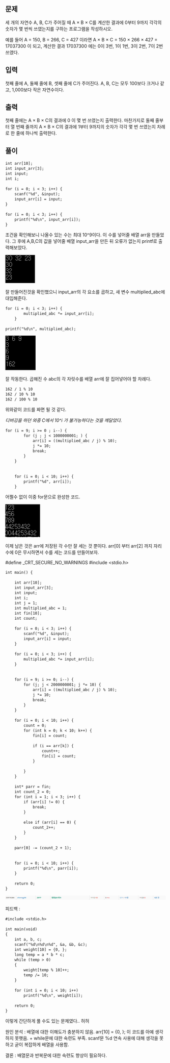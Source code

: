 ## 문제

세 개의 자연수 A, B, C가 주어질 때 A × B × C를 계산한 결과에 0부터 9까지 각각의 숫자가 몇 번씩 쓰였는지를 구하는 프로그램을 작성하시오.

예를 들어 A = 150, B = 266, C = 427 이라면 A × B × C = 150 × 266 × 427 = 17037300 이 되고, 계산한 결과 17037300 에는 0이 3번, 1이 1번, 3이 2번, 7이 2번 쓰였다.

## 입력

첫째 줄에 A, 둘째 줄에 B, 셋째 줄에 C가 주어진다. A, B, C는 모두 100보다 크거나 같고, 1,000보다 작은 자연수이다.

## 출력

첫째 줄에는 A × B × C의 결과에 0 이 몇 번 쓰였는지 출력한다. 마찬가지로 둘째 줄부터 열 번째 줄까지 A × B × C의 결과에 1부터 9까지의 숫자가 각각 몇 번 쓰였는지 차례로 한 줄에 하나씩 출력한다.

## 풀이

    int arr[10];
    int input_arr[3];
    int input;
    int i;

    for (i = 0; i < 3; i++) {
        scanf("%d", &input);
        input_arr[i] = input;
    }

    for (i = 0; i < 3; i++) {
        printf("%d\n", input_arr[i]);
    }

조건을 확인해보니 나올수 있는 수는 최대 10^9이다. 이 수를 넣어줄 배열 arr을 만들었다.
그 후에 A,B,C의 값을 넣어줄 배열 input_arr을 만든 뒤 오류가 없는지 printf로 출력해보았다.

![](/img/num_count_0.PNG)

잘 만들어진것을 확인했으니 input_arr의 각 요소를 곱하고, 새 변수 multiplied_abc에 대입해준다.

    for (i = 0; i < 3; i++) {
            multiplied_abc *= input_arr[i];
        }

    printf("%d\n", multiplied_abc);

![](/img/num_count_1.PNG)

잘 작동한다.
곱해진 수 abc의 각 자릿수를 배열 arr에 잘 집어넣어야 할 차례다.

    162 / 1 % 10
    162 / 10 % 10
    162 / 100 % 10

위와같이 코드를 짜면 될 것 같다.

_디버깅을 하던 와중 C에서 10^i 가 불가능하다는 것을 깨달았다._

    for (i = 9; i >= 0 ; i--) {
            for (j ; j < 1000000001; ) {
                arr[i] = ((multiplied_abc / j) % 10);
                j *= 10;
                break;
            }
        }


        for (i = 0; i < 10; i++) {
            printf("%d", arr[i]);
        }

어쩔수 없이 이중 for문으로 완성한 코드.

![](/img/num_count_2.PNG)

이제 남은 것은 arr에 저장된 각 수만 잘 세는 것 뿐이다.
arr[0] 부터 arr[2] 까지 자리수에 0은 무시하면서 수를 세는 코드를 만들어보자.

#define _CRT_SECURE_NO_WARNINGS
#include <stdio.h>

    int main() {

        int arr[10];
        int input_arr[3];
        int input;
        int i;
        int j = 1;
        int multiplied_abc = 1;
        int fin[10];
        int count;

        for (i = 0; i < 3; i++) {
            scanf("%d", &input);
            input_arr[i] = input;
        }

        for (i = 0; i < 3; i++) {
            multiplied_abc *= input_arr[i];
        }


        for (i = 9; i >= 0; i--) {
            for (j; j < 2000000001; j *= 10) {
                arr[i] = ((multiplied_abc / j) % 10);
                j *= 10;
                break;
            }
        }

        for (i = 0; i < 10; i++) {
            count = 0;
            for (int k = 0; k < 10; k++) {
                fin[i] = count;

                if (i == arr[k]) {
                    count++;
                    fin[i] = count;
                }

            }
        }

        int* parr = fin;
        int count_2 = 0;
        for (int i = 1; i < 3; i++) {
            if (arr[i] != 0) {
                break;
            }

            else if (arr[i] == 0) {
                count_2++;
            }
        }

        parr[0] -= (count_2 + 1);


        for (i = 0; i < 10; i++) {
            printf("%d\n", parr[i]);
        }

        return 0;
    }

![](/img/num_count_3.PNG)

피드백 : 

    #include <stdio.h>

    int main(void)
    {
        int a, b, c;
        scanf("%d\n%d\n%d", &a, &b, &c);
        int weight[10] = {0, };
        long temp = a * b * c;
        while (temp > 0)
        {
            weight[temp % 10]++;
            temp /= 10;
        }

        for (int i = 0; i < 10; i++)
            printf("%d\n", weight[i]);

        return 0;
    }

이렇게 간단하게 풀 수도 있는 문제였다.. 허허

원인 분석 : 배열에 대한 이해도가 충분하지 않음. arr[10] = {0, }; 이 코드를 아예 생각하지 못햇음. + while문에 대한 숙련도 부족.
scanf문 %d 연속 사용에 대해 생각을 못하고 굳이 복잡하게 배열을 사용함.

결론 : 배열문과 반복문에 대한 숙련도 향상이 필요하다.